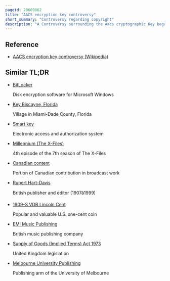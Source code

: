 ```yaml
---
pageid: 20609862
title: "AACS encryption key controversy"
short_summary: "Controversy regarding copyright"
description: "A Controversy surrounding the Aacs cryptographic Key began in April 2007 when the Motion Picture Association of America and the advanced Access Content System licensing Administrator Llc began issuing Cease and Desist Letters to Websites publishing a 128-bit Number represented in hexadecimal as 09 F9. The Letters demanded the immediate Removal of the Key and any Links to it citing the anti-circumvention Provisions of the united States digital Millennium Copyright Act."
---
```


## Reference

- [AACS encryption key controversy (Wikipedia)](https://en.wikipedia.org/?curid=20609862)

## Similar TL;DR

- [BitLocker](/tldr/en/bitlocker)

  Disk encryption software for Microsoft Windows

- [Key Biscayne, Florida](/tldr/en/key-biscayne-florida)

  Village in Miami-Dade County, Florida

- [Smart key](/tldr/en/smart-key)

  Electronic access and authorization system

- [Millennium (The X-Files)](/tldr/en/millennium-the-x-files)

  4th episode of the 7th season of The X-Files

- [Canadian content](/tldr/en/canadian-content)

  Portion of Canadian contribution in broadcast work

- [Rupert Hart-Davis](/tldr/en/rupert-hart-davis)

  British publisher and editor (1907â1999)

- [1909-S VDB Lincoln Cent](/tldr/en/1909-s-vdb-lincoln-cent)

  Popular and valuable U.S. one-cent coin

- [EMI Music Publishing](/tldr/en/emi-music-publishing)

  British music publishing company

- [Supply of Goods (Implied Terms) Act 1973](/tldr/en/supply-of-goods-implied-terms-act-1973)

  United Kingdom legislation

- [Melbourne University Publishing](/tldr/en/melbourne-university-publishing)

  Publishing arm of the University of Melbourne
